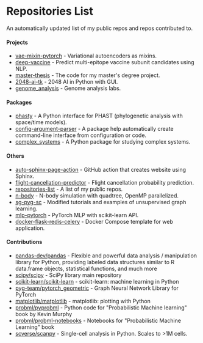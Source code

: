 # Repositories List
An automatically updated list of my public repos and repos contributed to.

#### Projects
- [vae-mixin-pytorch](https://yuanx749.github.io/vae-mixin-pytorch/) - Variational autoencoders as mixins.
- [deep-vaccine](https://yuanx749.github.io/deep-vaccine/) - Predict multi-epitope vaccine subunit candidates using NLP.
- [master-thesis](https://yuanx749.github.io/master-thesis/) - The code for my master's degree project.
- [2048-ai-tk](https://yuanx749.github.io/2048-ai-tk/) - 2048 AI in Python with GUI.
- [genome_analysis](https://yuanx749.github.io/genome_analysis/) - Genome analysis labs.

#### Packages
* [phasty](https://yuanx749.github.io/phasty/) - A Python interface for PHAST (phylogenetic analysis with space/time models).
* [config-argument-parser](http://config-argument-parser.readthedocs.io/) - A package help automatically create command-line interface from configuration or code.
* [complex_systems](https://yuanx749.github.io/complex_systems/) - A Python package for studying complex systems.

#### Others
+ [auto-sphinx-page-action](https://github.com/yuanx749/auto-sphinx-page-action) - GitHub action that creates website using Sphinx.
+ [flight-cancellation-predictor](https://github.com/yuanx749/flight-cancellation-predictor) - Flight cancellation probability prediction.
+ [repositories-list](https://github.com/yuanx749/repositories-list) - A list of my public repos.
+ [n-body](https://github.com/yuanx749/n-body) - N-body simulation with quadtree, OpenMP parallelized.
+ [sg-pyg-sc](https://github.com/yuanx749/sg-pyg-sc) - Modified tutorials and examples of unsupervised graph learning.
+ [mlp-pytorch](https://github.com/yuanx749/mlp-pytorch) - PyTorch MLP with scikit-learn API.
+ [docker-flask-redis-celery](https://github.com/yuanx749/docker-flask-redis-celery) - Docker Compose template for web application.

#### Contributions
- [pandas-dev/pandas](https://github.com/pandas-dev/pandas) - Flexible and powerful data analysis / manipulation library for Python, providing labeled data structures similar to R data.frame objects, statistical functions, and much more
- [scipy/scipy](https://github.com/scipy/scipy) - SciPy library main repository
- [scikit-learn/scikit-learn](https://github.com/scikit-learn/scikit-learn) - scikit-learn: machine learning in Python
- [pyg-team/pytorch_geometric](https://github.com/pyg-team/pytorch_geometric) - Graph Neural Network Library for PyTorch
- [matplotlib/matplotlib](https://github.com/matplotlib/matplotlib) - matplotlib: plotting with Python
- [probml/pyprobml](https://github.com/probml/pyprobml) - Python code for "Probabilistic Machine learning" book by Kevin Murphy
- [probml/probml-notebooks](https://github.com/probml/probml-notebooks) - Notebooks for "Probabilistic Machine Learning" book
- [scverse/scanpy](https://github.com/scverse/scanpy) - Single-cell analysis in Python. Scales to >1M cells.
